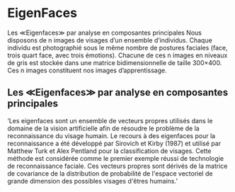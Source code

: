 # EigenFaces
Les ≪Eigenfaces≫ par analyse en composantes principales
Nous disposons de n images de visages d’un ensemble d’individus. Chaque individu est
photographié sous le même nombre de postures faciales (face, trois quart face, avec trois
émotions). Chacune de ces n images en niveaux de gris est stockée dans une matrice
bidimensionnelle de taille 300×400. Ces n images constituent nos images d’apprentissage.

## Les ≪Eigenfaces≫ par analyse en composantes principales

‘Les eigenfaces sont un ensemble de vecteurs propres utilisés dans le domaine de la vision
artificielle afin de résoudre le problème de la reconnaissance du visage humain. Le recours à
des eigenfaces pour la reconnaissance a été développé par Sirovich et Kirby (1987) et utilisé
par Matthew Turk et Alex Pentland pour la classification de visages. Cette méthode est
considérée comme le premier exemple réussi de technologie de reconnaissance faciale. Ces
vecteurs propres sont dérivés de la matrice de covariance de la distribution de probabilité de
l'espace vectoriel de grande dimension des possibles visages d'êtres humains.’
